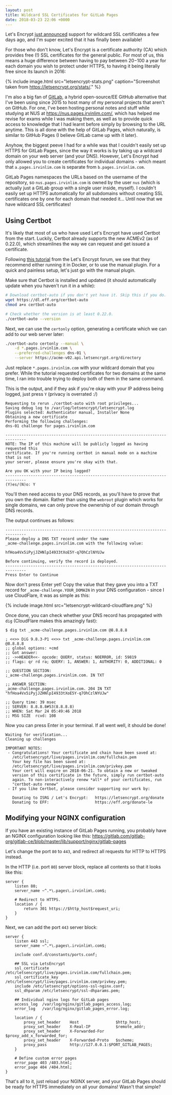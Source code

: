 ```yaml
---
layout: post
title: Wildcard SSL Certificates for GitLab Pages
date: 2018-03-23 22:06 +0000
---
```


Let's Encrypt [just announced](https://community.letsencrypt.org/t/acme-v2-and-wildcard-certificate-support-is-live/55579) support for wildcard SSL certificates a few days ago, and I'm super excited that it has finally been available!

For those who don't know, Let's Encrypt is a certificate authority (CA) which provides free (!) SSL certificates for the general public. For most of us, this means a huge difference between having to pay between $20-$100 a year for each domain you wish to protect under HTTPS, to having it being literally free since its launch in 2016:

{% include image.html src="letsencrypt-stats.png" caption="Screenshot taken from https://letsencrypt.org/stats/." %}

I'm also a big fan of [GitLab](https://gitlab.com/), a hybrid open-source/EE GitHub alternative that I've been using since 2015 to host many of my personal projects that aren't on GitHub. For one, I've been hosting personal notes and stuff while studying at NUS at <https://nus.pages.irvinlim.com/>, which has helped me revise for exams while I was making them, as well as to provide quick access to knowledge that I had learnt before simply by browsing to the URL anytime. This is all done with the help of GitLab Pages, which naturally, is similar to GitHub Pages (I believe GitLab came up with it later).

Anyhow, the biggest peeve I had for a while was that I couldn't easily set up HTTPS for GitLab Pages, since the way it works is by taking up a wildcard domain on your web server (and your DNS). However, Let's Encrypt had only allowed you to create certificates for individual domains - which meant that `a.pages.irvinlim.com` is separate from `b.pages.irvinlim.com`.

GitLab Pages namespaces the URLs based on the username of the repository, so `nus.pages.irvinlim.com` is owned by the user `nus` (which is actually just a GitLab group with a single user inside, myself). I couldn't easily set up HTTPS automatically for all subdomains without creating SSL certificates one by one for each domain that needed it... Until now that we have wildcard SSL certificates!

## Using Certbot

It's likely that most of us who have used Let's Encrypt have used Certbot from the start. Luckily, Certbot already supports the new ACMEv2 (as of 0.22.0), which streamlines the way we can request and get issued a certificate.

Following [this tutorial](https://community.letsencrypt.org/t/getting-wildcard-certificates-with-certbot/56285) from the Let's Encrypt forum, we see that they recommend either running it in Docker, or to use the manual plugin. For a quick and painless setup, let's just go with the manual plugin.

Make sure that Certbot is installed and updated (it should automatically update when you haven't run it in a while):

```sh
# Download certbot-auto if you don't yet have it. Skip this if you do.
wget https://dl.eff.org/certbot-auto
chmod a+x certbot-auto

# Check whether the version is at least 0.22.0.
./certbot-auto --version
```

Next, we can use the `certonly` option, generating a certificate which we can add to our web server later:

```sh
./certbot-auto certonly --manual \
    -d *.pages.irvinlim.com \
    --preferred-challenges dns-01 \
    --server https://acme-v02.api.letsencrypt.org/directory
```

Just replace `*.pages.irvinlim.com` with your wildcard domain that you prefer. While the tutorial requested certificates for two domains at the same time, I ran into trouble trying to deploy both of them in the same command.

This is the output, and if they ask if you're okay with your IP address being logged, just press `Y` (privacy is overrated :/)

```
Requesting to rerun ./certbot-auto with root privileges...
Saving debug log to /var/log/letsencrypt/letsencrypt.log
Plugins selected: Authenticator manual, Installer None
Obtaining a new certificate
Performing the following challenges:
dns-01 challenge for pages.irvinlim.com

-------------------------------------------------------------------------------
NOTE: The IP of this machine will be publicly logged as having requested this
certificate. If you're running certbot in manual mode on a machine that is not
your server, please ensure you're okay with that.

Are you OK with your IP being logged?
-------------------------------------------------------------------------------
(Y)es/(N)o: Y
```

You'll then need access to your DNS records, as you'll have to prove that you own the domain. Rather than using the `webroot` plugin which works for single domains, we can only prove the ownership of our domain through DNS records.

The output continues as follows:

```
-------------------------------------------------------------------------------
Please deploy a DNS TXT record under the name
_acme-challenge.pages.irvinlim.com with the following value:

hfHoa4Vx5iPyjJZHNlpI4933tXoE5Y-q7OhCzlNYUJw

Before continuing, verify the record is deployed.
-------------------------------------------------------------------------------
Press Enter to Continue
```

Now don't press Enter yet! Copy the value that they gave you into a TXT record for `_acme-challenge.YOUR_DOMAIN` in your DNS configuration - since I use CloudFlare, it was as simple as this:

{% include image.html src="letsencrypt-wildcard-cloudflare.png" %}

Once done, you can check whether your DNS record has propagated with `dig` (CloudFlare makes this amazingly fast):

```
$ dig txt _acme-challenge.pages.irvinlim.com @8.8.8.8

; <<>> DiG 9.8.3-P1 <<>> txt _acme-challenge.pages.irvinlim.com @8.8.8.8
;; global options: +cmd
;; Got answer:
;; ->>HEADER<<- opcode: QUERY, status: NOERROR, id: 59819
;; flags: qr rd ra; QUERY: 1, ANSWER: 1, AUTHORITY: 0, ADDITIONAL: 0

;; QUESTION SECTION:
;_acme-challenge.pages.irvinlim.com. IN	TXT

;; ANSWER SECTION:
_acme-challenge.pages.irvinlim.com. 204	IN TXT	"hfHoa4Vx5iPyjJZHNlpI4933tXoE5Y-q7OhCzlNYUJw"

;; Query time: 39 msec
;; SERVER: 8.8.8.8#53(8.8.8.8)
;; WHEN: Sat Mar 24 05:49:46 2018
;; MSG SIZE  rcvd: 108
```

Now you can press Enter in your terminal. If all went well, it should be done!

```
Waiting for verification...
Cleaning up challenges

IMPORTANT NOTES:
 - Congratulations! Your certificate and chain have been saved at:
   /etc/letsencrypt/live/pages.irvinlim.com/fullchain.pem
   Your key file has been saved at:
   /etc/letsencrypt/live/pages.irvinlim.com/privkey.pem
   Your cert will expire on 2018-06-21. To obtain a new or tweaked
   version of this certificate in the future, simply run certbot-auto
   again. To non-interactively renew *all* of your certificates, run
   "certbot-auto renew"
 - If you like Certbot, please consider supporting our work by:

   Donating to ISRG / Let's Encrypt:   https://letsencrypt.org/donate
   Donating to EFF:                    https://eff.org/donate-le
```

## Modifying your NGINX configuration

If you have an existing instance of GitLab Pages running, you probably have an NGINX configuration looking like this: <https://gitlab.com/gitlab-org/gitlab-ce/blob/master/lib/support/nginx/gitlab-pages>

Let's change the port `80` to `443`, and redirect all requests for HTTP to HTTPS instead.

In the HTTP (i.e. port `80`) server block, replace all contents so that it looks like this:

```nginx
server {
    listen 80;
    server_name ~^.*\.pages\.irvinlim\.com$;

    # Redirect to HTTPS.
    location / {
        return 301 https://$http_host$request_uri;
    }
}
```

Next, we can add the port `443` server block:

```nginx
server {
    listen 443 ssl;
    server_name ~^.*\.pages\.irvinlim\.com$;

    include conf.d/constants/ports.conf;

    ## SSL via LetsEncrypt
    ssl_certificate /etc/letsencrypt/live/pages.irvinlim.com/fullchain.pem;
    ssl_certificate_key /etc/letsencrypt/live/pages.irvinlim.com/privkey.pem;
    include /etc/letsencrypt/options-ssl-nginx.conf;
    ssl_dhparam /etc/letsencrypt/ssl-dhparams.pem;

    ## Individual nginx logs for GitLab pages
    access_log  /var/log/nginx/gitlab_pages_access.log;
    error_log   /var/log/nginx/gitlab_pages_error.log;

    location / {
        proxy_set_header    Host                $http_host;
        proxy_set_header    X-Real-IP           $remote_addr;
        proxy_set_header    X-Forwarded-For     $proxy_add_x_forwarded_for;
        proxy_set_header    X-Forwarded-Proto   $scheme;
        proxy_pass          http://127.0.0.1:$PORT_GITLAB_PAGES;
    }

    # Define custom error pages
    error_page 403 /403.html;
    error_page 404 /404.html;
}
```

That's all to it, just reload your NGINX server, and your GitLab Pages should be ready for HTTPS immediately on all your domains! Wasn't that simple?

